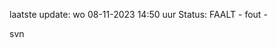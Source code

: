 laatste update: 
wo 08-11-2023 14:50   uur 
Status: FAALT - fout - 
<div class="service R">svn</div>